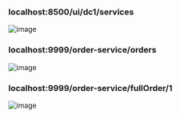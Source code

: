 ### localhost:8500/ui/dc1/services

![image](https://github.com/hayatelallaouy01/Micro-Services-Architecture-Ecom-emsi/assets/123452386/29d50942-1d77-42f1-b478-9309f9e38edf)

### localhost:9999/order-service/orders

![image](https://github.com/hayatelallaouy01/Micro-Services-Architecture-Ecom-emsi/assets/123452386/4488817d-b6aa-41f6-94a1-8d0be6cc6de0)

### localhost:9999/order-service/fullOrder/1

![image](https://github.com/hayatelallaouy01/Micro-Services-Architecture-Ecom-emsi/assets/123452386/877937f3-a882-4068-b4af-913020cdc4e5)
